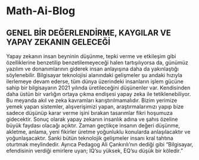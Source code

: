 # Math-Ai-Blog

## GENEL BİR DEĞERLENDİRME, KAYGILAR VE YAPAY ZEKANIN GELECEĞİ 
Yapay zekanın insan beyninin düşünme, tepki verme ve etkileşim gibi özelliklerine benzetilip benzetilemeyeceği halen tartışılıyorsa da, günümüz yazılım ve donanımlarının giderek insan anlayışına daha da yakınlaştığı söylenebilir. Bilgisayar teknolojisi alanındaki gelişmeler şu andaki hızıyla ilerlemeye devam ederse, tüm dünya üzerindeki insanların işlem gücüne sahip bir bilgisayarın 2021 yılında üretileceğini düşünenler var. Kendisinden daha üstün bir varlığın ortaya çıkma endişesi yapay zeka ile tetiklenebiliyor. Bu meyanda akıl ve zeka kavramları karıştırılmamalıdır.  Bizim yerimize yemek yapan sistemler, alışverişimizi yapan, araştırmalarımızı yapıp bize sadece düşünüp karar verme işini bırakan tasarımlar fikri hoşumuza gidecektir. Sonuç olarak yapay zekanın insanlık adına ve şahıs özeline büyük faydası olacağı açıktır. Zaman geçtikçe insanın değeri düşünme, akletme, anlama, yeni fikirler üretme yoğunluklu konularda anlaşılacaktır ve yoğunlaşacaktır. Sanki bütün teknolojik gelişmeler insanı kral tahtına oturtmak meylindedir. Ayrıca Pedagog Ali Çankırılı’nın dediği gibi “Bilgisayar, efendisinin verdiği emirlere uyan; IQ’su yüksek, EQ’su düşük bir köledir.”
